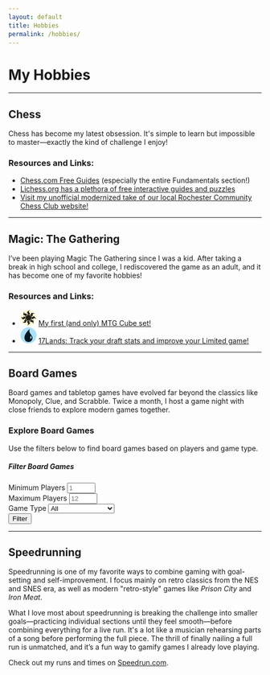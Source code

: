 ```yaml
---
layout: default
title: Hobbies
permalink: /hobbies/
---
```


# My Hobbies

---

## <i class="fas fa-chess-knight"></i> Chess 

Chess has become my latest obsession. It's simple to learn but impossible to master—exactly the kind of challenge I enjoy!

### Resources and Links:
<ul>
    <li><i class="fas fa-chess-queen"></i> <a href="https://www.chess.com/lessons/guide" target="_blank" rel="noopener noreferrer">Chess.com Free Guides</a> (especially the entire Fundamentals section!)</li>
    <li><i class="fas fa-chess-rook"></i> <a href="https://lichess.org/learn" target="_blank" rel="noopener noreferrer">Lichess.org has a plethora of free interactive guides and puzzles</a></li>
		<li><i class="fas fa-chess-king"></i> <a href="https://drmdev.github.io/CCCR/" target="_blank" rel="noopener noreferrer">Visit my unofficial modernized take of our local Rochester Community Chess Club website!</a></li>
</ul>

---

## <i class="fas fa-dragon"></i> Magic: The Gathering

I’ve been playing Magic The Gathering since I was a kid. After taking a break in high school and college, I rediscovered the game as an adult, and it has become one of my favorite hobbies!

### Resources and Links:
<ul>
    <li><img src="/assets/images/mtg/plains.svg" alt="Island" width="32"> <a href="https://cubecobra.com/cube/overview/08077c8d-24d8-4e14-a571-fceff902d343" target="_blank" rel="noopener noreferrer">My first (and only) MTG Cube set!</a></li>
    <li><img src="/assets/images/mtg/island.svg" alt="Forest" width="32"> <a href="https://17lands.com/" target="_blank" rel="noopener noreferrer">17Lands: Track your draft stats and improve your Limited game!</a></li>
</ul>

---

## <i class="fas fa-dice"></i> Board Games

Board games and tabletop games have evolved far beyond the classics like Monopoly, Clue, and Scrabble. Twice a month, I host a game night with close friends to explore modern games together.

### Explore Board Games
Use the filters below to find board games based on players and game type.

<div class="card mb-4" id="filter-board-games">
    <div class="card-body">
        <h5 class="card-title"> Filter Board Games</h5>
		<div class="row">
			<div class="col-md-4">
				<label for="min-players" class="form-label"><i class="fas fa-users"></i> Minimum Players</label>
				<input type="number" id="min-players" class="form-control" placeholder="1" min="1" max="12">
			</div>
			<div class="col-md-4">
				<label for="max-players" class="form-label"><i class="fas fa-users"></i> Maximum Players</label>
				<input type="number" id="max-players" class="form-control" placeholder="12" min="1" max="12">
			</div>
			<div class="col-md-4">
				<label for="type" class="form-label"><i class="fas fa-tag"></i> Game Type</label>
				<select id="type" class="form-select">
					<option value="">All</option>
					<option value="Strategy">Strategy</option>
					<option value="Party">Party</option>
					<option value="Deckbuilder">Deckbuilder</option>
					<option value="Cooperative">Cooperative</option>
					<option value="Worker Placement">Worker Placement</option>
					<option value="Teams">Teams</option>
				</select>
			</div>
        </div>
        <button class="btn btn-primary mt-3" onclick="fetchBoardGames()">Filter</button>
    </div>
</div>

<div id="game-list" class="row row-cols-1 row-cols-md-2 row-cols-lg-3 g-4">
</div>

<script src="/assets/js/boardgames.js"></script>
---

## <i class="fas fa-stopwatch"></i> Speedrunning

<p>Speedrunning is one of my favorite ways to combine gaming with goal-setting and self-improvement. I focus mainly on retro classics from the NES and SNES era, as well as modern "retro-style" games like <em>Prison City</em> and <em>Iron Meat</em>.</p>

<p>What I love most about speedrunning is breaking the challenge into smaller goals—practicing individual sections until they feel smooth—before combining everything for a live run. It's a lot like a musician rehearsing parts of a song before performing the full piece. The thrill of finally nailing a full run is unmatched, and it’s a fun way to gamify games I already love playing.</p>

<p>Check out my runs and times on <i class="fas fa-video"></i> <a href="https://www.speedrun.com/users/nescapeplan" target="_blank" rel="noopener noreferrer">Speedrun.com</a>.</p>
